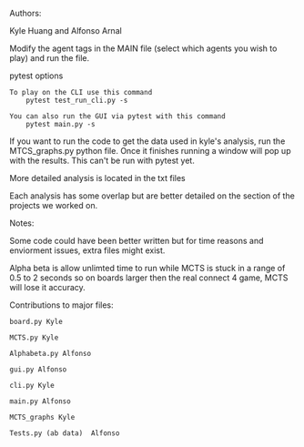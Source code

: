 Authors:

Kyle Huang
and
Alfonso Arnal

Modify the agent tags in the MAIN file (select which agents you wish to play) and run the file.

pytest options

    To play on the CLI use this command 
        pytest test_run_cli.py -s
    
    You can also run the GUI via pytest with this command
        pytest main.py -s

If you want to run the code to get the data used in kyle's analysis, run the MTCS_graphs.py python file.  Once it finishes running a window will pop up with the results.  This can't be run with pytest yet. 

More detailed analysis is located in the txt files

Each analysis has some overlap but are better detailed on the section of the projects we worked on.

Notes:

Some code could have been better written but for time reasons and enviorment issues, extra files might exist.  

Alpha beta is allow unlimted time to run while MCTS is stuck in a range of 0.5 to 2 seconds so on boards larger then the real connect 4 game,  MCTS will lose it accuracy.

Contributions to major files:

    board.py Kyle
    
    MCTS.py Kyle
    
    Alphabeta.py Alfonso
    
    gui.py Alfonso
    
    cli.py Kyle
    
    main.py Alfonso
    
    MCTS_graphs Kyle
    
    Tests.py (ab data)  Alfonso
    
